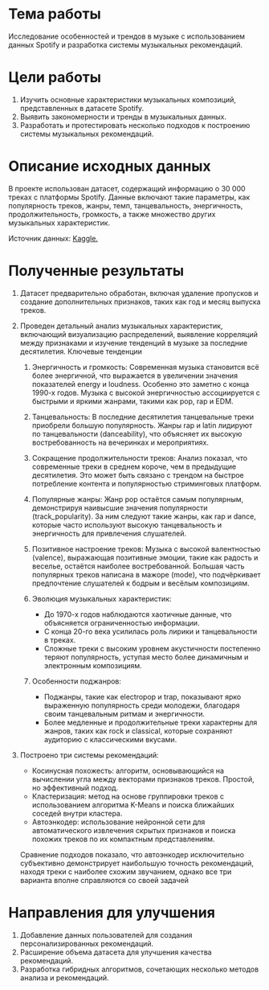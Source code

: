# Тема работы

Исследование особенностей и трендов в музыке с использованием данных Spotify и разработка системы музыкальных рекомендаций.

# Цели работы
1. Изучить основные характеристики музыкальных композиций, представленных в датасете Spotify.
2. Выявить закономерности и тренды в музыкальных данных.
3. Разработать и протестировать несколько подходов к построению системы музыкальных рекомендаций.

# Описание исходных данных

В проекте использован датасет, содержащий информацию о 30 000 треках с платформы Spotify. Данные включают такие параметры, как популярность треков, жанры, темп, танцевальность, энергичность, продолжительность, громкость, а также множество других музыкальных характеристик.

Источник данных: [Kaggle.](https://www.kaggle.com/datasets/joebeachcapital/30000-spotify-songs)


# Полученные результаты
1. Датасет предварительно обработан, включая удаление пропусков и создание дополнительных признаков, таких как год и месяц выпуска треков.
2. Проведен детальный анализ музыкальных характеристик, включающий визуализацию распределений, выявление корреляций между признаками и изучение тенденций в музыке за последние десятилетия.
    Ключевые тенденции
    1. Энергичность и громкость: Современная музыка становится всё более энергичной, что выражается в увеличении значения показателей energy и loudness. Особенно это заметно с конца 1990-х годов.
    Музыка с высокой энергичностью ассоциируется с быстрыми и яркими жанрами, такими как pop, rap и EDM.

    2. Танцевальность: В последние десятилетия танцевальные треки приобрели большую популярность. Жанры rap и latin лидируют по танцевальности (danceability), что объясняет их высокую востребованность на вечеринках и мероприятиях.

    3. Сокращение продолжительности треков: Анализ показал, что современные треки в среднем короче, чем в предыдущие десятилетия. Это может быть связано с трендом на быстрое потребление контента и популярностью стриминговых платформ.

    4. Популярные жанры: Жанр pop остаётся самым популярным, демонстрируя наивысшие значения популярности (track_popularity). За ним следуют такие жанры, как rap и dance, которые часто используют высокую танцевальность и энергичность для привлечения слушателей.

    5. Позитивное настроение треков: Музыка с высокой валентностью (valence), выражающая позитивные эмоции, такие как радость и веселье, остаётся наиболее востребованной. Большая часть популярных треков написана в мажоре (mode), что подчёркивает предпочтение слушателей к бодрым и весёлым композициям.

    6. Эволюция музыкальных характеристик:

        - До 1970-х годов наблюдаются хаотичные данные, что объясняется ограниченностью информации.
        - С конца 20-го века усилилась роль лирики и танцевальности в треках.
        - Сложные треки с высоким уровнем акустичности постепенно теряют популярность, уступая место более динамичным и электронным композициям.
    
    7. Особенности поджанров:
        - Поджанры, такие как electropop и trap, показывают ярко выраженную популярность среди молодежи, благодаря своим танцевальным ритмам и энергичности.
        - Более медленные и продолжительные треки характерны для жанров, таких как rock и classical, которые сохраняют аудиторию с классическими вкусами.

3. Построено три системы рекомендаций:
    - Косинусная похожесть: алгоритм, основывающийся на вычислении угла между векторами признаков треков. Простой, но эффективный подход.
    - Кластеризация: метод на основе группировки треков с использованием алгоритма K-Means и поиска ближайших соседей внутри кластера.
    - Автоэнкодер: использование нейронной сети для автоматического извлечения скрытых признаков и поиска похожих треков по их компактным представлениям.
    
    Сравнение подходов показало, что автоэнкодер исключительно субъективно демонстрирует наибольшую точность рекомендаций, находя треки с наиболее схожим звучанием, однако все три варианта вполне справляются со своей задачей

# Направления для улучшения
1. Добавление данных пользователей для создания персонализированных рекомендаций.
2. Расширение объема датасета для улучшения качества рекомендаций.
3. Разработка гибридных алгоритмов, сочетающих несколько методов анализа и рекомендаций.


